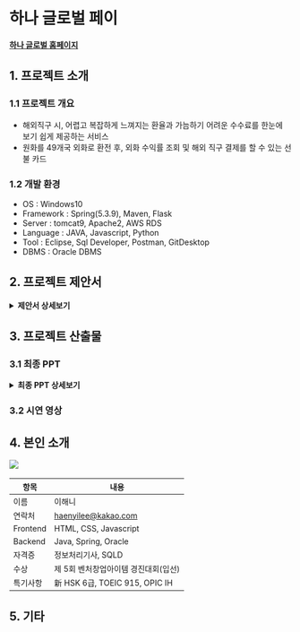 # 하나 글로벌 페이

[**하나 글로벌 홈페이지**](https://koposoftware.github.io/2021_13_hnlee/)

## 1. 프로젝트 소개

### 1.1 프로젝트 개요
- 해외직구 시, 어렵고 복잡하게 느껴지는 환율과 가늠하기 어려운 수수료를 한눈에 보기 쉽게 제공하는 서비스
- 원화를 49개국 외화로 환전 후, 외화 수익률 조회 및 해외 직구 결제를 할 수 있는 선불 카드

### 1.2 개발 환경 
- OS : Windows10
- Framework : Spring(5.3.9), Maven, Flask
- Server : tomcat9, Apache2, AWS RDS
- Language :  JAVA, Javascript, Python
- Tool : Eclipse, Sql Developer, Postman, GitDesktop
- DBMS : Oracle DBMS


## 2. 프로젝트 제안서

<details>
   <summary> <b>제안서 상세보기</b> </summary>

   ![제안서](./ppt/1.%20제안서/jpg/001.jpg)<br>
   ![제안서](./ppt/1.%20제안서/jpg/002.jpg)<br>
   ![제안서](./ppt/1.%20제안서/jpg/003.jpg)<br>
   ![제안서](./ppt/1.%20제안서/jpg/004.jpg)<br>
   ![제안서](./ppt/1.%20제안서/jpg/005.jpg)<br>
   ![제안서](./ppt/1.%20제안서/jpg/006.jpg)<br>
   ![제안서](./ppt/1.%20제안서/jpg/007.jpg)<br>  
   ![제안서](./ppt/1.%20제안서/jpg/008.jpg)<br>   
   ![제안서](./ppt/1.%20제안서/jpg/009.jpg)<br>   
</details>

## 3. 프로젝트 산출물


### 3.1 최종 PPT

<details>
   <summary> <b>최종 PPT 상세보기</b> </summary>
   
   <img src="https://user-images.githubusercontent.com/77392444/135976278-a180435e-72a9-4857-9831-6c82b8d2b391.jpg"/> <br>
   ![001](https://user-images.githubusercontent.com/77392444/135976278-a180435e-72a9-4857-9831-6c82b8d2b391.jpg)

</details>

### 3.2 시연 영상 



## 4. 본인 소개

<img src="https://user-images.githubusercontent.com/77392444/135830781-118612ee-e240-435b-8f93-9fd6346e09f0.JPG" width="100">

|항목         |내용|
|------------|---------------------------|
|이름         |이해니|
|연락처        | haenyilee@kakao.com|
|Frontend      | HTML, CSS, Javascript|
|Backend       | Java, Spring, Oracle|
|자격증        | 정보처리기사, SQLD |
|수상         | 제 5회 벤처창업아이템 경진대회(입선) |
|특기사항       | 新 HSK 6급, TOEIC 915, OPIC IH |


## 5. 기타

